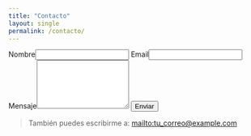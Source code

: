 ```yaml
---
title: "Contacto"
layout: single
permalink: /contacto/
---
```


<form action="https://formspree.io/f/TU_ID" method="POST">
  <label>Nombre<input type="text" name="name" required></label>
  <label>Email<input type="email" name="email" required></label>
  <label>Mensaje<textarea name="message" rows="6" required></textarea></label>
  <button type="submit">Enviar</button>
</form>

> También puedes escribirme a: <mailto:tu_correo@example.com>
